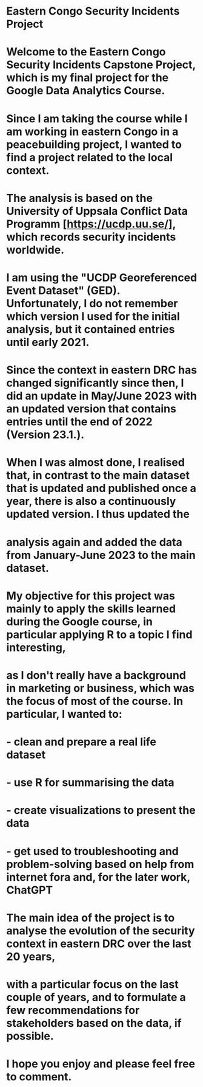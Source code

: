 # Eastern Congo Security Incidents Project 
  
# Welcome to the Eastern Congo Security Incidents Capstone Project, which is my final project for the Google Data Analytics Course. 
# Since I am taking the course while I am working in eastern Congo in a peacebuilding project, I wanted to find a project related to the local context. 

# The analysis is based on the University of Uppsala Conflict Data Programm [https://ucdp.uu.se/], which records security incidents worldwide. 
# I am using the "UCDP Georeferenced Event Dataset" (GED). Unfortunately, I do not remember which version I used for the initial analysis, but it contained entries until early 2021. 
# Since the context in eastern DRC has changed significantly since then, I did an update in May/June 2023 with an updated version that contains entries until the end of 2022 (Version 23.1.). 
# When I was almost done, I realised that, in contrast to the main dataset that is updated and published once a year, there is also a continuously updated version. I thus updated the 
# analysis again and added the data from January-June 2023 to the main dataset.  

# My objective for this project was mainly to apply the skills learned during the Google course, in particular applying R to a topic I find interesting, 
# as I don't really have a background in marketing or business, which was the focus of most of the course. In particular, I wanted to:

# - clean and prepare a real life dataset
# - use R for summarising the data
# - create visualizations to present the data
# - get used to troubleshooting and problem-solving based on help from internet fora and, for the later work, ChatGPT

# The main idea of the project is to analyse the evolution of the security context in eastern DRC over the last 20 years, 
# with a particular focus on the last couple of years, and to formulate a few recommendations for stakeholders based on the data, if possible. 

# I hope you enjoy and please feel free to comment.
